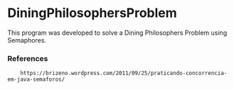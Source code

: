 # DiningPhilosophersProblem


This program was developed to solve a Dining Philosophers Problem using Semaphores.


### References

```
    https://brizeno.wordpress.com/2011/09/25/praticando-concorrencia-em-java-semaforos/
```